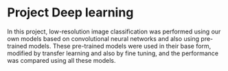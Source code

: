 # Project Deep learning

In this project, low-resolution image classification was performed using our own models based on convolutional neural networks and also using pre-trained models. These pre-trained models were used in their base form, modified by transfer learning and also by fine tuning, and the performance was compared using all these models.

